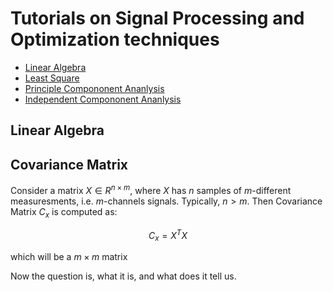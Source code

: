 # Tutorials on Signal Processing and Optimization techniques

* [Linear Algebra](la.md)
* [Least Square](lms.md)
* [Principle Compononent Ananlysis](pca.md)
* [Independent Compononent Ananlysis](ica.md)



## Linear Algebra




## Covariance Matrix

Consider a matrix $X \in R^{n\times m}$, where $X$ has $n$ samples of $m$-different measuresments, i.e. $m$-channels signals. Typically, $n>m$.
Then Covariance Matrix $C_x$ is computed as:

$$C_x =  X^TX$$

which will be a $m \times m$ matrix

Now the question is, what it is, and what does it tell us.






